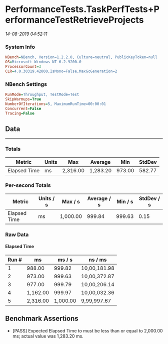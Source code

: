 ﻿# PerformanceTests.TaskPerfTests+PerformanceTestRetrieveProjects
_14-08-2019 04:52:11_
### System Info
```ini
NBench=NBench, Version=1.2.2.0, Culture=neutral, PublicKeyToken=null
OS=Microsoft Windows NT 6.2.9200.0
ProcessorCount=3
CLR=4.0.30319.42000,IsMono=False,MaxGcGeneration=2
```

### NBench Settings
```ini
RunMode=Throughput, TestMode=Test
SkipWarmups=True
NumberOfIterations=5, MaximumRunTime=00:00:01
Concurrent=False
Tracing=False
```

## Data
-------------------

### Totals
|          Metric |           Units |             Max |         Average |             Min |          StdDev |
|---------------- |---------------- |---------------- |---------------- |---------------- |---------------- |
|    Elapsed Time |              ms |        2,316.00 |        1,283.20 |          973.00 |          582.77 |

### Per-second Totals
|          Metric |       Units / s |         Max / s |     Average / s |         Min / s |      StdDev / s |
|---------------- |---------------- |---------------- |---------------- |---------------- |---------------- |
|    Elapsed Time |              ms |        1,000.00 |          999.84 |          999.63 |            0.15 |

### Raw Data
#### Elapsed Time
|           Run # |              ms |          ms / s |         ns / ms |
|---------------- |---------------- |---------------- |---------------- |
|               1 |          988.00 |          999.82 |    10,00,181.98 |
|               2 |          973.00 |          999.63 |    10,00,372.87 |
|               3 |          977.00 |          999.79 |    10,00,206.14 |
|               4 |        1,162.00 |          999.97 |    10,00,032.36 |
|               5 |        2,316.00 |        1,000.00 |     9,99,997.67 |


## Benchmark Assertions

* [PASS] Expected Elapsed Time to must be less than or equal to 2,000.00 ms; actual value was 1,283.20 ms.

